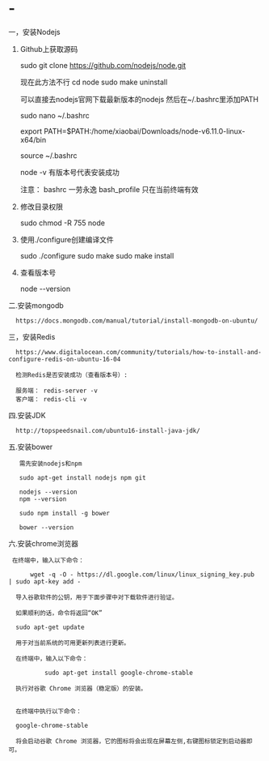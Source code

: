 # -

一，安装Nodejs

  1. Github上获取源码
  
     sudo git clone https://github.com/nodejs/node.git
     
     现在此方法不行
     cd node 
     sudo make uninstall
     
     可以直接去nodejs官网下载最新版本的nodejs
     然后在~/.bashrc里添加PATH
     
     sudo nano ~/.bashrc
     
     export PATH=$PATH:/home/xiaobai/Downloads/node-v6.11.0-linux-x64/bin

     source ~/.bashrc
     
     node -v 有版本号代表安装成功
     
     注意： bashrc 一劳永逸
          bash_profile 只在当前终端有效
     
     
  2. 修改目录权限
  
     sudo chmod -R 755 node
     
  3. 使用./configure创建编译文件
  
     sudo ./configure
     sudo make
     sudo make install
     
  4. 查看版本号
  
     node --version

二.安装mongodb

      https://docs.mongodb.com/manual/tutorial/install-mongodb-on-ubuntu/ 

三，安装Redis

      https://www.digitalocean.com/community/tutorials/how-to-install-and-configure-redis-on-ubuntu-16-04
  
      检测Redis是否安装成功（查看版本号）:

      服务端： redis-server -v
      客户端： redis-cli -v
  
四.安装JDK

      http://topspeedsnail.com/ubuntu16-install-java-jdk/
  
五.安装bower
  
       需先安装nodejs和npm

       sudo apt-get install nodejs npm git

       nodejs --version 
       npm --version

       sudo npm install -g bower

       bower --version
   
六.安装chrome浏览器

     在终端中，输入以下命令：

          wget -q -O - https://dl.google.com/linux/linux_signing_key.pub  | sudo apt-key add -

      导入谷歌软件的公钥，用于下面步骤中对下载软件进行验证。

      如果顺利的话，命令将返回“OK”

      sudo apt-get update

      用于对当前系统的可用更新列表进行更新。

      在终端中，输入以下命令：

              sudo apt-get install google-chrome-stable

      执行对谷歌 Chrome 浏览器（稳定版）的安装。


      在终端中执行以下命令：

      google-chrome-stable

      将会启动谷歌 Chrome 浏览器，它的图标将会出现在屏幕左侧,右键图标锁定到启动器即可。

